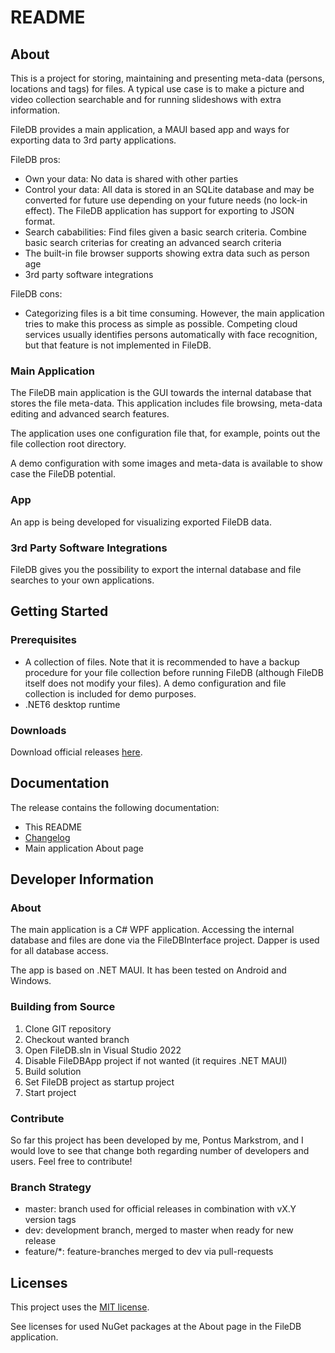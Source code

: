 # README #

## About ##

This is a project for storing, maintaining and presenting meta-data (persons, locations and tags) for files. A typical use case is to make a picture and video collection searchable and for running slideshows with extra information.

FileDB provides a main application, a MAUI based app and ways for exporting data to 3rd party applications.

FileDB pros:

* Own your data: No data is shared with other parties
* Control your data: All data is stored in an SQLite database and may be converted for future use depending on your future needs (no lock-in effect). The FileDB application has support for exporting to JSON format.
* Search cababilities: Find files given a basic search criteria. Combine basic search criterias for creating an advanced search criteria
* The built-in file browser supports showing extra data such as person age
* 3rd party software integrations

FileDB cons:

* Categorizing files is a bit time consuming. However, the main application tries to make this process as simple as possible. Competing cloud services usually identifies persons automatically with face recognition, but that feature is not implemented in FileDB.

### Main Application ###

The FileDB main application is the GUI towards the internal database that stores the file meta-data. This application includes file browsing, meta-data editing and advanced search features.

The application uses one configuration file that, for example, points out the file collection root directory.

A demo configuration with some images and meta-data is available to show case the FileDB potential.

### App ###

An app is being developed for visualizing exported FileDB data.

### 3rd Party Software Integrations ###

FileDB gives you the possibility to export the internal database and file searches to your own applications.

## Getting Started ##

### Prerequisites ###

* A collection of files. Note that it is recommended to have a backup procedure for your file collection before running FileDB (although FileDB itself does not modify your files). A demo configuration and file collection is included for demo purposes.
* .NET6 desktop runtime

### Downloads ###

Download official releases [here](https://drive.google.com/drive/folders/1GyZpdDcMdUOlvvtwtKUuylazoy7XaIcm).

## Documentation ##

The release contains the following documentation:

* This README
* [Changelog](CHANGES.txt)
* Main application About page

## Developer Information ##

### About ###

The main application is a C# WPF application. Accessing the internal database and files are done via the FileDBInterface project. Dapper is used for all database access.

The app is based on .NET MAUI. It has been tested on Android and Windows.

### Building from Source ###

1. Clone GIT repository
2. Checkout wanted branch
3. Open FileDB.sln in Visual Studio 2022
4. Disable FileDBApp project if not wanted (it requires .NET MAUI)
5. Build solution
6. Set FileDB project as startup project
7. Start project

### Contribute ###

So far this project has been developed by me, Pontus Markstrom, and I would love to see that change both regarding number of developers and users. Feel free to contribute!

### Branch Strategy ###

* master: branch used for official releases in combination with vX.Y version tags
* dev: development branch, merged to master when ready for new release
* feature/*: feature-branches merged to dev via pull-requests

## Licenses ##

This project uses the [MIT license](LICENSE.txt).

See licenses for used NuGet packages at the About page in the FileDB application.
